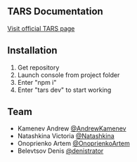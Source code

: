 ## TARS Documentation

[Visit official TARS page](https://github.com/tars/tars)

## Installation

1. Get repository
2. Launch console from project folder
3. Enter "npm i"
4. Enter "tars dev" to start working

## Team

* Kamenev Andrew [@AndrewKamenev](https://github.com/AndrewKamenev)
* Natashkina Victoria [@Natashkina](https://github.com/Natashkina)
* Onoprienko Artem [@OnoprienkoArtem](https://github.com/OnoprienkoArtem)
* Belevtsov Denis [@denistrator](https://github.com/denistrator)